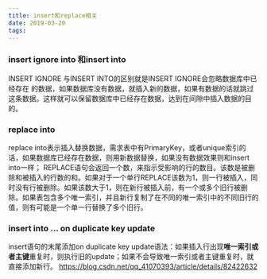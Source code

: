 ```yaml
---
title: insert和replace相关
date: 2019-03-20
tags:
---
```

### insert ignore into 和insert into
INSERT IGNORE 与INSERT INTO的区别就是INSERT IGNORE会忽略数据库中已经存在 的数据，如果数据库没有数据，就插入新的数据，如果有数据的话就跳过这条数据。这样就可以保留数据库中已经存在数据，达到在间隙中插入数据的目的。


### replace into 
replace into表示插入替换数据，需求表中有PrimaryKey，或者unique索引的话，如果数据库已经存在数据，则用新数据替换，如果没有数据效果则和insert into一样；
REPLACE语句会返回一个数，来指示受影响的行的数目。该数是被删除和被插入的行数的和。如果对于一个单行REPLACE该数为1，则一行被插入，同时没有行被删除。如果该数大于1，则在新行被插入前，有一个或多个旧行被删除。如果表包含多个唯一索引，并且新行复制了在不同的唯一索引中的不同旧行的值，则有可能是一个单一行替换了多个旧行。


### insert into ... on duplicate key update  
insert语句的末尾添加on duplicate key update语法：如果插入行出现**唯一索引或者主键**重复时，则执行旧的update；如果不会导致唯一索引或者主键重复时，就直接添加新行。
https://blog.csdn.net/qq_41070393/article/details/82422632
